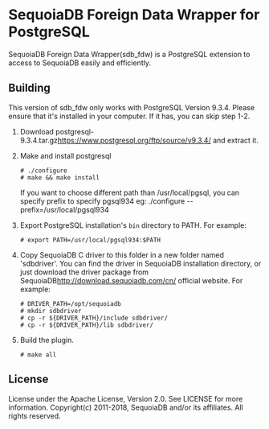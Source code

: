 SequoiaDB Foreign Data Wrapper for PostgreSQL
=============================================
SequoiaDB Foreign Data Wrapper(sdb_fdw) is a PostgreSQL extension to access to SequoiaDB easily and efficiently.


Building
--------
This version of sdb_fdw only works with PostgreSQL Version 9.3.4. Please ensure that it's installed in your computer. If it has, you can skip step 1-2.
1. Download postgresql-9.3.4.tar.gz<https://www.postgresql.org/ftp/source/v9.3.4/> and extract it.

2. Make and install postgresql
    ```
    # ./configure
    # make && make install
    ```
   If you want to choose different path than /usr/local/pgsql, you can specify prefix to specify pgsql934
eg: ./configure --prefix=/usr/local/pgsql934
3. Export PostgreSQL installation's `bin` directory to PATH. For example:
    ```
    # export PATH=/usr/local/pgsql934:$PATH
    ```
4. Copy SequoiaDB C driver to this folder in a new folder named 'sdbdriver'. You can find the driver in SequoiaDB installation directory, or just download the driver package from SequoiaDB<http://download.sequoiadb.com/cn/> official website. For example:
    ```
    # DRIVER_PATH=/opt/sequoiadb
    # mkdir sdbdriver
    # cp -r ${DRIVER_PATH}/include sdbdriver/
    # cp -r ${DRIVER_PATH}/lib sdbdriver/
    ```
5. Build the plugin.
    ```
    # make all
    ```


License
-------
License under the Apache License, Version 2.0. See LICENSE for more information. Copyright(c) 2011-2018, SequoiaDB and/or its affiliates. All rights reserved.
